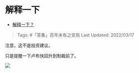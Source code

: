 # 解释一下

- [解释一下？](https://zhuanlan.zhihu.com/p/482271476)

>Tags: #「答集」百年未有之变局 
>Last Updated: 2022/03/17

注意，这不是投资建议。

只是提醒一下卢布快回升到制裁前了。

![](https://pic1.zhimg.com/v2-2b742e8158b64f95cd4d6b6545fb3dc4_b.jpg)